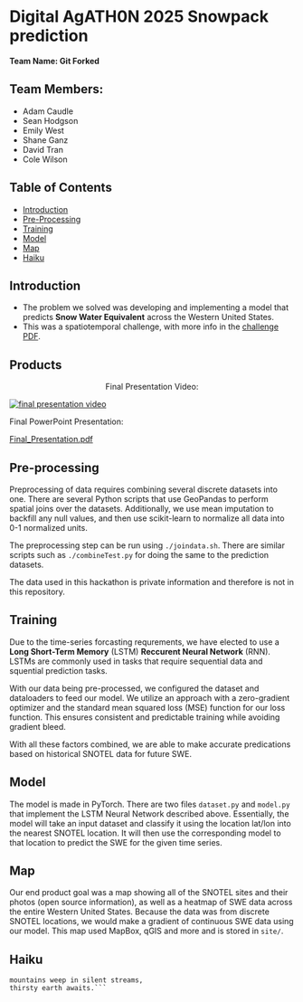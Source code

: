 # Digital AgATH0N 2025 Snowpack prediction
**Team Name: Git Forked**

## Team Members:
- Adam Caudle
- Sean Hodgson
- Emily West
- Shane Ganz
- David Tran
- Cole Wilson

## Table of Contents
- [Introduction](#introduction)
- [Pre-Processing](#pre-processing)
- [Training](#training)
- [Model](#model)
- [Map](#map)
- [Haiku](#haiku)

## Introduction
- The problem we solved was developing and implementing a model that predicts **Snow Water Equivalent** across the Western United States.
- This was a spatiotemporal challenge, with more info in the [challenge PDF](./SnowpackPredictionChallenge.pdf).

## Products

<p align=center>
Final Presentation Video:

[![final presentation video](https://img.youtube.com/vi/UXVqL-Rfepg/0.jpg)](https://www.youtube.com/watch?v=UXVqL-Rfepg)

Final PowerPoint Presentation:

[Final_Presentation.pdf](./Final_Presentation.pdf)
</p>

## Pre-processing
Preprocessing of data requires combining several discrete datasets into one. There are several Python scripts that use GeoPandas to perform spatial joins over the datasets.
Additionally, we use mean imputation to backfill any null values, and then use scikit-learn to normalize all data into 0-1 normalized units.

The preprocessing step can be run using `./joindata.sh`. There are similar scripts such as `./combineTest.py` for doing the same to the prediction datasets.

The data used in this hackathon is private information and therefore is not in this repository.

## Training
Due to the time-series forcasting requrements, we have elected to use a **Long Short-Term Memory** (LSTM) **Reccurent Neural Network** (RNN). LSTMs are commonly used in tasks that require sequential data and squential prediction tasks.

With our data being pre-processed, we configured the dataset and dataloaders to feed our model. We utilize an approach with a zero-gradient optimizer and the standard mean squared loss (MSE) function for our loss function. This ensures consistent and predictable training while avoiding gradient bleed.

With all these factors combined, we are able to make accurate predications based on historical SNOTEL data for future SWE.

## Model
The model is made in PyTorch. There are two files `dataset.py` and `model.py` that implement the LSTM Neural Network described above. Essentially, the model will take an input dataset
and classify it using the location lat/lon into the nearest SNOTEL location. It will then use the corresponding model to that location to predict the SWE for the given time series.

## Map
Our end product goal was a map showing all of the SNOTEL sites and their photos (open source information), as well as a heatmap of SWE data across the entire Western United States.
Because the data was from discrete SNOTEL locations, we would make a gradient of continuous SWE data using our model. This map used MapBox, qGIS and more and is stored in `site/`.

## Haiku
```Snow melts far too fast,
mountains weep in silent streams,
thirsty earth awaits.```
